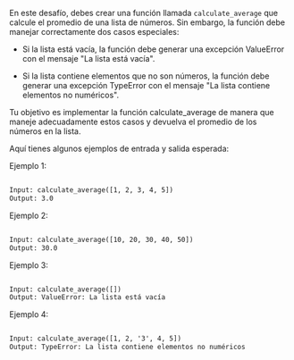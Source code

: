 En este desafío, debes crear una función llamada `calculate_average` que calcule el promedio de una lista de números. Sin embargo, la función debe manejar correctamente dos casos especiales:

- Si la lista está vacía, la función debe generar una excepción ValueError con el mensaje "La lista está vacía".

- Si la lista contiene elementos que no son números, la función debe generar una excepción TypeError con el mensaje "La lista contiene elementos no numéricos".

Tu objetivo es implementar la función calculate_average de manera que maneje adecuadamente estos casos y devuelva el promedio de los números en la lista.

Aquí tienes algunos ejemplos de entrada y salida esperada:

Ejemplo 1:

```txt

Input: calculate_average([1, 2, 3, 4, 5])
Output: 3.0
```

Ejemplo 2:

```txt

Input: calculate_average([10, 20, 30, 40, 50])
Output: 30.0
```

Ejemplo 3:

```txt

Input: calculate_average([])
Output: ValueError: La lista está vacía
```

Ejemplo 4:

```txt

Input: calculate_average([1, 2, '3', 4, 5])
Output: TypeError: La lista contiene elementos no numéricos
```
